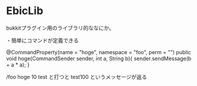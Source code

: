 EbicLib
=======

bukkitプラグイン用のライブラリ的ななにか。

・簡単にコマンドが定義できる

@CommandProperty(name = "hoge", namespace = "foo", perm = "")
  public void hoge(CommandSender sender, int a, String b){
		sender.sendMessage(b + a * a);
	}

/foo hoge 10 test  と打つと test100 というメッセージが返る
